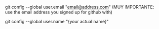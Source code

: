 git config --global user.email "email@address.com"
(MUY IMPORTANTE: use the email address you signed up for github with)

git config --global user.name "{your actual name}"
